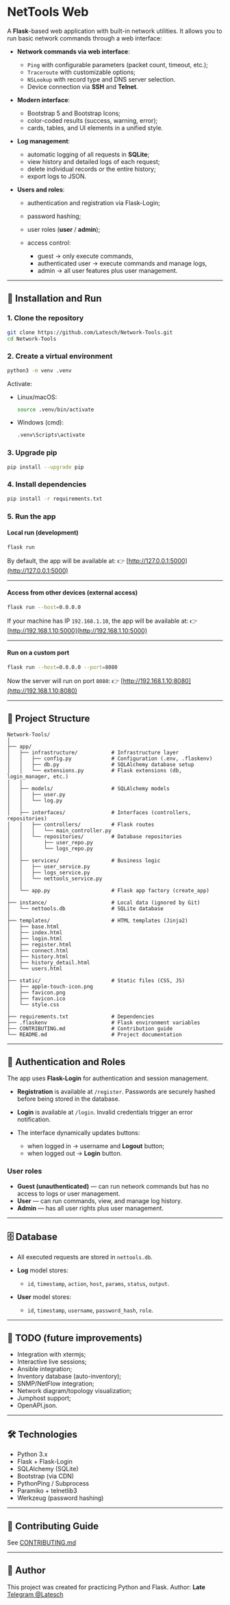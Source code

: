 # NetTools Web

A **Flask**-based web application with built-in network utilities.
It allows you to run basic network commands through a web interface:

* **Network commands via web interface**:

  * `Ping` with configurable parameters (packet count, timeout, etc.);
  * `Traceroute` with customizable options;
  * `NSLookup` with record type and DNS server selection.
  * Device connection via **SSH** and **Telnet**.

* **Modern interface**:

  * Bootstrap 5 and Bootstrap Icons;
  * color-coded results (success, warning, error);
  * cards, tables, and UI elements in a unified style.

* **Log management**:

  * automatic logging of all requests in **SQLite**;
  * view history and detailed logs of each request;
  * delete individual records or the entire history;
  * export logs to JSON.

* **Users and roles**:

  * authentication and registration via Flask-Login;
  * password hashing;
  * user roles (**user** / **admin**);
  * access control:

    * guest → only execute commands,
    * authenticated user → execute commands and manage logs,
    * admin → all user features plus user management.

---

## 🚀 Installation and Run

### 1. Clone the repository

```bash
git clone https://github.com/Latesch/Network-Tools.git
cd Network-Tools
```

### 2. Create a virtual environment

```bash
python3 -m venv .venv
```

Activate:

* Linux/macOS:

  ```bash
  source .venv/bin/activate
  ```
* Windows (cmd):

  ```cmd
  .venv\Scripts\activate
  ```

### 3. Upgrade pip

```bash
pip install --upgrade pip
```

### 4. Install dependencies

```bash
pip install -r requirements.txt
```

### 5. Run the app

#### Local run (development)

```bash
flask run
```

By default, the app will be available at:
👉 [http://127.0.0.1:5000](http://127.0.0.1:5000)

---

#### Access from other devices (external access)

```bash
flask run --host=0.0.0.0
```

If your machine has IP `192.168.1.10`, the app will be available at:
👉 [http://192.168.1.10:5000](http://192.168.1.10:5000)

---

#### Run on a custom port

```bash
flask run --host=0.0.0.0 --port=8080
```

Now the server will run on port `8080`:
👉 [http://192.168.1.10:8080](http://192.168.1.10:8080)

---

## 📂 Project Structure

```
Network-Tools/
│
├── app/
│   ├── infrastructure/           # Infrastructure layer
│   │   ├── config.py             # Configuration (.env, .flaskenv)
│   │   ├── db.py                 # SQLAlchemy database setup
│   │   └── extensions.py         # Flask extensions (db, login_manager, etc.)
│   │
│   ├── models/                   # SQLAlchemy models
│   │   ├── user.py
│   │   └── log.py
│   │
│   ├── interfaces/               # Interfaces (controllers, repositories)
│   │   ├── controllers/          # Flask routes
│   │   │   └── main_controller.py
│   │   └── repositories/         # Database repositories
│   │       ├── user_repo.py
│   │       └── logs_repo.py
│   │
│   ├── services/                 # Business logic
│   │   ├── user_service.py
│   │   ├── logs_service.py
│   │   └── nettools_service.py
│   │
│   └── app.py                    # Flask app factory (create_app)
│
├── instance/                     # Local data (ignored by Git)
│   └── nettools.db               # SQLite database
│
├── templates/                    # HTML templates (Jinja2)
│   ├── base.html
│   ├── index.html
│   ├── login.html
│   ├── register.html
│   ├── connect.html
│   ├── history.html
│   ├── history_detail.html
│   └── users.html
│
├── static/                       # Static files (CSS, JS)
│   ├── apple-touch-icon.png
│   ├── favicon.png
│   ├── favicon.ico
│   └── style.css
│
├── requirements.txt              # Dependencies
├── .flaskenv                     # Flask environment variables
├── CONTRIBUTING.md               # Contribution guide
└── README.md                     # Project documentation
```

---

## 🔑 Authentication and Roles

The app uses **Flask-Login** for authentication and session management.

* **Registration** is available at `/register`.
  Passwords are securely hashed before being stored in the database.

* **Login** is available at `/login`.
  Invalid credentials trigger an error notification.

* The interface dynamically updates buttons:

  * when logged in → username and **Logout** button;
  * when logged out → **Login** button.

### User roles

* **Guest (unauthenticated)** — can run network commands but has no access to logs or user management.
* **User** — can run commands, view, and manage log history.
* **Admin** — has all user rights plus user management.

---

## 🗄 Database

* All executed requests are stored in `nettools.db`.
* **Log** model stores:

  * `id`, `timestamp`, `action`, `host`, `params`, `status`, `output`.
* **User** model stores:

  * `id`, `timestamp`, `username`, `password_hash`, `role`.

---

## 📌 TODO (future improvements)

* Integration with xtermjs;
* Interactive live sessions;
* Ansible integration;
* Inventory database (auto-inventory);
* SNMP/NetFlow integration;
* Network diagram/topology visualization;
* Jumphost support;
* OpenAPI.json.

---

## 🛠 Technologies

* Python 3.x
* Flask + Flask-Login
* SQLAlchemy (SQLite)
* Bootstrap (via CDN)
* PythonPing / Subprocess
* Paramiko + telnetlib3
* Werkzeug (password hashing)

---

## 🤝 Contributing Guide

See [CONTRIBUTING.md](CONTRIBUTING.md)

---

## 👤 Author

This project was created for practicing Python and Flask.
Author: **Late**
[Telegram @Latesch](https://t.me/Latesch)

